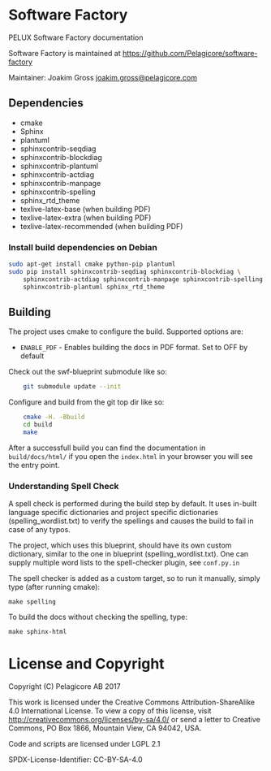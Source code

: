 
# Software Factory
PELUX Software Factory documentation

Software Factory is maintained at https://github.com/Pelagicore/software-factory

Maintainer: Joakim Gross <joakim.gross@pelagicore.com>


## Dependencies
* cmake
* Sphinx
* plantuml
* sphinxcontrib-seqdiag
* sphinxcontrib-blockdiag
* sphinxcontrib-plantuml
* sphinxcontrib-actdiag
* sphinxcontrib-manpage
* sphinxcontrib-spelling
* sphinx\_rtd\_theme
* texlive-latex-base (when building PDF)
* texlive-latex-extra (when building PDF)
* texlive-latex-recommended (when building PDF)

###  Install build dependencies on Debian

``` bash
sudo apt-get install cmake python-pip plantuml
sudo pip install sphinxcontrib-seqdiag sphinxcontrib-blockdiag \
    sphinxcontrib-actdiag sphinxcontrib-manpage sphinxcontrib-spelling \
    sphinxcontrib-plantuml sphinx_rtd_theme
```


## Building
The project uses cmake to configure the build. Supported options are:

* `ENABLE_PDF` - Enables building the docs in PDF format. Set to OFF by default

Check out the swf-blueprint submodule like so:
``` bash
    git submodule update --init
```

Configure and build from the git top dir like so:
``` bash
    cmake -H. -Bbuild
    cd build
    make
```

After a successfull build you can find the documentation in `build/docs/html/`
if you open the `index.html` in your browser you will see the entry point.

### Understanding Spell Check
A spell check is performed during the build step by default. It uses in-built
language specific dictionaries and project specific dictionaries
(spelling_wordlist.txt) to verify the spellings and causes the build to fail in
case of any typos.

The project, which uses this blueprint, should have its own custom dictionary,
similar to the one in blueprint (spelling_wordlist.txt). One can supply
multiple word lists to the spell-checker plugin, see `conf.py.in`

The spell checker is added as a custom target, so to run it manually, simply
type (after running cmake):

    make spelling

To build the docs without checking the spelling, type:

    make sphinx-html

# License and Copyright
Copyright (C) Pelagicore AB 2017

This work is licensed under the Creative Commons
Attribution-ShareAlike 4.0 International License. To view a copy of
this license, visit http://creativecommons.org/licenses/by-sa/4.0/ or
send a letter to Creative Commons, PO Box 1866, Mountain View, CA
94042, USA.

Code and scripts are licensed under LGPL 2.1

SPDX-License-Identifier: CC-BY-SA-4.0


